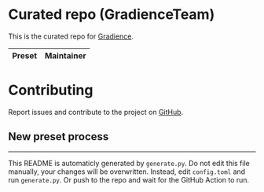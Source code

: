 # Curated repo (GradienceTeam)

This is the curated repo for [Gradience](https://github.com/GradienceTeam/Gradience).

Preset     | Maintainer
-----------|---------------------------------------------------


# Contributing

Report issues and contribute to the project on [GitHub](https://github.com/GradienceTeam/Gradience).

## New preset process

---

This README is automaticly generated by `generate.py`. Do not edit this file manually, your changes will be overwritten. Instead, edit `config.toml` and run `generate.py`. Or push to the repo and wait for the GitHub Action to run.

